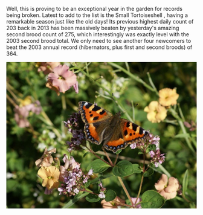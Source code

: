 Well, this is proving to be an exceptional year in the garden for records being broken. Latest to add to the list is the Small Tortoiseshell , having a remarkable season just like the old days! Its previous highest daily count of 203 back in 2013  has been massively beaten by yesterday's amazing second brood count of 275, which interestingly was exactly level with the 2003 second brood total. We only need to see another four newcomers to beat the 2003 annual record (hibernators, plus first and second broods) of 364.

![Small Tortoiseshell in record breaking numbers](/asset/photo/news/21-08-20.jpg)
